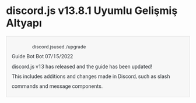 # discord.js v13.8.1 Uyumlu Gelişmiş Altyapı

<div style="background: #F7F7F7; color: #747F8D; font-family: Roboto, sans-serif; font-size: 16px; line-height: 170%; border: 1px solid #DEDEDE">
    <div class="discord-message" style="display: flex; flex-direction: column; margin: 1em 0; padding: 0.25em 1em 0; color: #2E3338; font-size: 0.9em">
        <div class="discord-interaction" style="display: flex; position: relative; align-items: center; margin-bottom: 4px; padding-left: 56px; box-sizing: border-box color: #4F5660; width: 100%; font-size: 0.95em; line-height: 150%">
            <img class="discord-interaction-author-avatar" src="https://discordjs.guide/assets/discord-avatar-djs.5d8ce4a1.png" alt="" />
            <span class="discord-author-info discord-interaction-author-info">
                <span class="discord-author-username">discord.js</span>
            </span>
            <span class="discord-interaction-command"> used <span class="discord-interaction-command-name"> /upgrade</span></span>
        </div>
        <div class="discord-message-content">
            <div class="discord-author-avatar"><img src="https://cdn.discordapp.com/embed/avatars/2.png" alt="" /></div>
            <div class="discord-message-body" style="position: relative; width: 100%">
                <div>
                    <span class="discord-author-info"><span class="discord-author-username">Guide Bot</span><span class="discord-author-bot-tag"> Bot </span></span><span class="discord-message-timestamp">07/15/2022</span>
                </div>
                discord.js v13 has released and the guide has been updated!
                <span class="emoji-container" data-v-21878b72=""><img class="emoji-image" title="tada" src="https://twemoji.maxcdn.com/v/13.1.0/72x72/1f389.png" alt="" data-v-21878b72="" /></span><br data-v-21878b72="" />
                This includes additions and changes made in Discord, such as slash commands and message components.
            </div>
        </div>
    </div>
</div>
